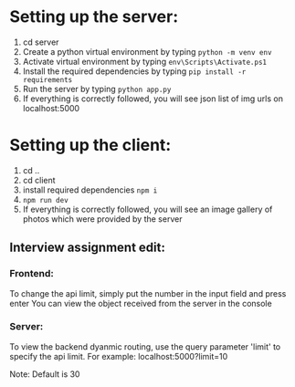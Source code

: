 # Setting up the server:
1) cd server
2) Create a python virtual environment by typing ```python -m venv env```
3) Activate virtual environment by typing ```env\Scripts\Activate.ps1```
4) Install the required dependencies by typing ```pip install -r requirements```
5) Run the server by typing ```python app.py```
6) If everything is correctly followed, you will see json list of img urls on localhost:5000

# Setting up the client:
1) cd ..
2) cd client
3) install required dependencies ```npm i```
4) ```npm run dev```
5) If everything is correctly followed, you will see an image gallery of photos which were provided by the server

## Interview assignment edit:
### Frontend:
To change the api limit, simply put the number in the input field and press enter
You can view the object received from the server in the console

### Server:
To view the backend dyanmic routing, use the query parameter 'limit' to specify the api limit.
For example: localhost:5000?limit=10

Note: Default is 30
